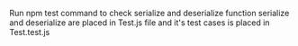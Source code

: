 Run npm test command to check serialize and deserialize function
serialize and deserialize are placed in Test.js file and it's test cases is placed in Test.test.js
